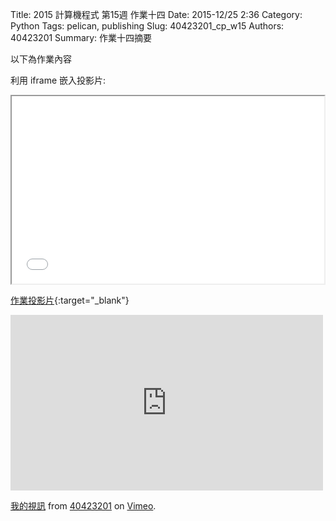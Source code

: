 Title: 2015 計算機程式 第15週 作業十四
Date: 2015-12/25 2:36
Category: Python
Tags: pelican, publishing
Slug: 40423201_cp_w15
Authors: 40423201
Summary: 作業十四摘要

以下為作業內容

利用 iframe 嵌入投影片:

<iframe src="40423201_cp_w15_p.html" width="500" height="300"></iframe>

[作業投影片](40423201_cp_w15_p.html){:target="_blank"}

<iframe src="https://player.vimeo.com/video/151214820" width="500" height="281" frameborder="0" webkitallowfullscreen mozallowfullscreen allowfullscreen></iframe> <p><a href="https://vimeo.com/151214820">我的視訊</a> from <a href="https://vimeo.com/user45597735">40423201</a> on <a href="https://vimeo.com">Vimeo</a>.</p>